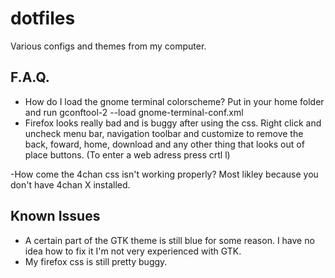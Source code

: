 dotfiles
========
Various configs and themes from my computer.



F.A.Q.
--------------
- How do I load the gnome terminal colorscheme?
Put in your home folder and run 
  gconftool-2 --load gnome-terminal-conf.xml
- Firefox looks really bad and is buggy after using the css.
Right click and uncheck menu bar, navigation toolbar and customize to remove the back, foward, home, download and any other thing that looks out of place buttons. (To enter a web adress press crtl l) 

-How come the 4chan css isn't working properly?
Most likley because you don't have 4chan X installed.



Known Issues
--------------
- A certain part of the GTK theme is still blue for some reason. I have no idea how to fix it I'm not very experienced with GTK.
- My firefox css is still pretty buggy.

